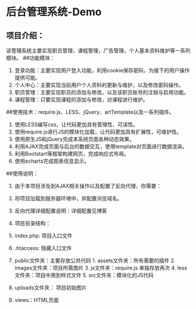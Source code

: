 # 后台管理系统-Demo
## 项目介绍：
该管理系统主要实现职员管理，课程管理，广告管理，个人基本资料维护等一系列模块。
##功能模块：
1. 登录功能：主要实现用户登入功能，利用cookie保存密码，为接下的用户操作提供可能。
2. 个人中心：主要实现当前用户个人资料的更新与维护，以及修改密码操作。
3. 职员管理：主要实现职员的添加与修改，以及该职员账号的注销与启用功能。
4. 课程管理：只要实现课程的添加与修改，对课程进行维护。

##使用技术：require.js、LESS、jQuery、artTemplate以及一系列插件。
1. 使用LESS编写css，让代码更加具有管理性、可读性。
2. 使用require.js进行JS的模块化加载，让代码更加具有扩展性，可维护性。
3. 使用原生JS和jQuery完成本系统页面各种动态效果。
4. 利用AJAX完成页面与后台的数据交互，使用template对页面进行数据渲染。
5. 利用Bootstart等框架构建网页，完成响应式布局。
6. 使用echarts完成图表信息显示。


##使用说明：
1. 由于本项目涉及到AJAX相关操作以及配置了反向代理，你需要：
  1. 将项目加载到服务器环境中，并配置浏览域名。
  2. 反向代理详细配置说明：详细配置见博客

2. 项目目录结构：
  1.  index.php: 项目入口文件
  2.  .htaccess: 隐藏入口文件
  3.  public文件夹：主要存放公共代码
     1. assets文件夹：所有需要的插件
     2. images文件夹：项目所需图片
     3. js文件夹：require.js 单独存放再次
     4. less文件夹：项目中用到样式文件
     5. src文件夹：模块化的JS代码
  4. uploads文件夹： 项目初始图片
  5. views：HTML页面
    

